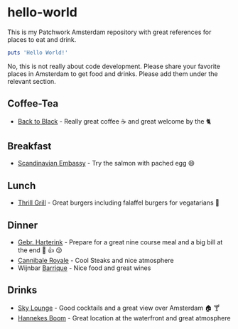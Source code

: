 # hello-world
This is my Patchwork Amsterdam repository with great references for places to eat and drink.

```ruby
puts 'Hello World!'
```


No, this is not really about code development. Please share your favorite places in Amsterdam to get food and drinks. Please add them under the relevant section.

## Coffee-Tea
* [Back to Black](http://www.backtoblackcoffee.nl/) - Really great coffee :coffee: and great welcome by the :cat2:

## Breakfast
* [Scandinavian Embassy](http://scandinavianembassy.nl/) - Try the salmon with pached egg :smile:

## Lunch
* [Thrill Grill](http://www.thrillgrill.nl/) - Great burgers including falaffel burgers for vegatarians :hamburger:

## Dinner
* [Gebr. Harterink](http://www.gebr-hartering.nl/) - Prepare for a great nine course meal and a big bill at the end :wine_glass: :+1: :cry:
* [Cannibale Royale](http://www.cannibaleroyale.nl/) - Cool Steaks and nice atmosphere
* Wijnbar [Barrique](http://www.restaurantbarrique.nl/) - Nice food and great wines


## Drinks
* [Sky Lounge](http://www.skyloungeamsterdam.com/en/) - Good cocktails and a great view over Amsterdam :house: :cocktail:
* [Hannekes Boom](http://www.hannekesboom.nl/) - Great location at the waterfront and great atmosphere



